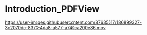 # Introduction_PDFView


https://user-images.githubusercontent.com/87635517/186899327-3c2070dc-8373-4da8-a577-a740ca200e86.mov

